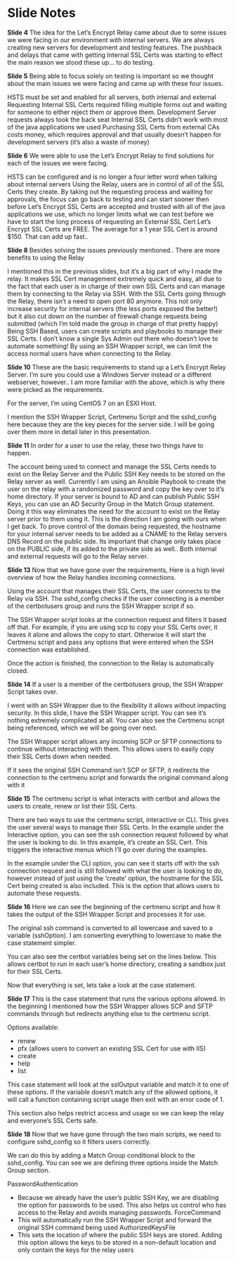 # Slide Notes

**Slide 4**
The idea for the Let’s Encrypt Relay came about due to some issues we were facing in our environment with internal servers. We are always creating new servers for development and testing features. The pushback and delays that came with getting Internal SSL Certs was starting to effect the main reason we stood these up… to do testing. 

**Slide 5**
Being able to focus solely on testing is important so we thought about the main issues we were facing and came up with these four issues.

HSTS must be set and enabled for all servers, both internal and external
Requesting Internal SSL Certs required filling multiple forms out and waiting for someone to either reject them or approve them. Development Server requests always took the back seat
Internal SSL Certs didn’t work with most of the java applications we used
Purchasing SSL Certs from external CAs costs money, which requires approval and that usually doesn’t happen for development servers (it’s also a waste of money)

**Slide 6**
We were able to use the Let’s Encrypt Relay to find solutions for each of the issues we were facing.

HSTS can be configured and is no longer a four letter word when talking about internal servers
Using the Relay, users are in control of all of the SSL Certs they create. By taking out the requesting process and waiting for approvals, the focus can go back to testing and can start sooner then before
Let’s Encrypt SSL Certs are accepted and trusted with all of the java applications we use, which no longer limits what we can test before we have to start the long process of requesting an External SSL Cert
Let’s Encrypt SSL Certs are FREE.  The average for a 1 year SSL Cert is around $150. That can add up fast..

**Slide 8**
Besides solving the issues previously mentioned.. There are more benefits to using the Relay

I mentioned this in the previous slides, but it’s a big part of why I made the relay. It makes SSL Cert management extremely quick and easy, all due to the fact that each user is in charge of their own SSL Certs and can manage them by connecting to the Relay via SSH.
With the SSL Certs going through the Relay, there isn’t a need to open port 80 anymore. This not only increase security for internal servers (the less ports exposed the better!) but it also cut down on the number of firewall change requests being submitted (which I’m told made the group in charge of that pretty happy)
Being SSH Based, users can create scripts and playbooks to manage their SSL Certs. I don’t know a single Sys Admin out there who doesn’t love to automate something!
By using an SSH Wrapper script, we can limit the access normal users have when connecting to the Relay. 

**Slide 10**
These are the basic requirements to stand up a Let’s Encrypt Relay Server. I’m sure you could use a Windows Server instead or a different webserver, however.. I am more familiar with the above, which is why there were picked as the requirements.

For the server, I’m using CentOS 7 on an ESXI Host.

I mention the SSH Wrapper Script, Certmenu Script and the sshd_config here because they are the key pieces for the server side. I will be going over them more in detail later in this presentation.

**Slide 11**
In order for a user to use the relay, these two things have to happen.

The account being used to connect and manage the SSL Certs needs to exist on the Relay Server and the Public SSH Key needs to be stored on the Relay server as well.
Currently I am using an Ansible Playbook to create the user on the relay with a randomized password and copy the key over to it’s home directory. If your server is bound to AD and can publish Public SSH Keys, you can use an AD Security Group in the Match Group statement. Doing it this way eliminates the need for the account to exist on the Relay server prior to them using it. This is the direction I am going with ours when I get back.
To prove control of the domain being requested, the hostname for your internal server needs to be added as a CNAME to the Relay servers DNS Record on the public side. Its important that change only takes place on the PUBLIC side, if its added to the private side as well.. Both internal and external requests will go to the Relay server.

**Slide 13**
Now that we have gone over the requirements, Here is a high level overview of how the Relay handles incoming connections.

Using the account that manages their SSL Certs, the user connects to the Relay via SSH. The sshd_config checks if the user connecting is a member of the certbotusers group and runs the SSH Wrapper script if so.

The SSH Wrapper script looks at the connection request and filters it based off that. For example, if you are using scp to copy your SSL Certs over, it leaves it alone and allows the copy to start. Otherwise it will start the Certmenu script and pass any options that were entered when the SSH connection was established.

Once the action is finished, the connection to the Relay is automatically closed.  

**Slide 14**
If a user is a member of the certbotusers group, the SSH Wrapper Script takes over. 

I went with an SSH Wrapper due to the flexibility it allows without impacting security. In this slide, I have the SSH Wrapper script. You can see it’s nothing extremely complicated at all. You can also see the Certmenu script being referenced, which we will be going over next.

The SSH Wrapper script allows any incoming SCP or SFTP connections to continue without interacting with them. This allows users to easily copy their SSL Certs down when needed. 

If it sees the original SSH Command isn’t SCP or SFTP, it redirects the connection to the certmenu script and forwards the original command along with it

**Slide 15**
The certmenu script is what interacts with certbot and allows the users to create, renew or list their SSL Certs.

There are two ways to use the certmenu script, interactive or CLI. This gives the user several ways to manage their SSL Certs. In the example under the Interactive option, you can see the ssh connection request followed by what the user is looking to do. In this example, it’s create an SSL Cert. This triggers the interactive menus which I’ll go over during the examples.

In the example under the CLI option, you can see it starts off with the ssh connection request and is still followed with what the user is looking to do, however instead of just using the ‘create’ option, the hostname for the SSL Cert being created is also included. This is the option that allows users to automate these requests.

**Slide 16**
Here we can see the beginning of the certmenu script and how it takes the output of the SSH Wrapper Script and processes it for use.

The original ssh command is converted to all lowercase and saved to a variable (sshOption). I am converting everything to lowercase to make the case statement simpler.

You can also see the certbot variables being set on the lines below. This allows certbot to run in each user’s home directory, creating a sandbox just for their SSL Certs.

Now that everything is set, lets take a look at the case statement.

**Slide 17**
This is the case statement that runs the various options allowed. In the beginning I mentioned how the SSH Wrapper allows SCP and SFTP commands through but redirects anything else to the certmenu script. 

Options available:
- renew
- pfx (allows users to convert an existing SSL Cert for use with IIS)
- create
- help
- list

This case statement will look at the sslOutput variable and match it to one of these options. If the variable doesn’t match any of the allowed options, it will call a function containing script usage then exit with an error code of 1. 

This section also helps restrict access and usage so we can keep the relay and everyone’s SSL Certs safe.

**Slide 18**
Now that we have gone through the two main scripts, we need to  configure sshd_config so it filters users correctly. 

We can do this by adding a Match Group conditional block to the sshd_config. You can see we are defining three options inside the Match Group section. 

PasswordAuthentication
- Because we already have the user’s public SSH Key, we are disabling the option for passwords to be used. This also helps us control who has access to the Relay and avoids managing passwords.
ForceCommand
- This will automatically run the SSH Wrapper Script and forward the original SSH command being used
AuthorizedKeysFile
- This sets the location of where the public SSH keys are stored. Adding this option allows the keys to be stored in a non-default location and only contain the keys for the relay users

